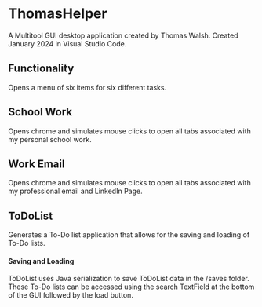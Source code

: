 <h1> ThomasHelper </h1>


A Multitool GUI desktop application created by Thomas Walsh.
Created January 2024 in Visual Studio Code.

<h2> Functionality </h2>
Opens a menu of six items for six different tasks.

<h2> School Work </h2>
Opens chrome and simulates mouse clicks to open all tabs associated with my personal school work.

<h2> Work Email </h2>
Opens chrome and simulates mouse clicks to open all tabs associated with my professional email and LinkedIn Page.

<h2> ToDoList </h2>
Generates a To-Do list application that allows for the saving and loading of To-Do lists.

<h4> Saving and Loading </h4>

ToDoList uses Java serialization to save ToDoList data in the /saves folder.
These To-Do lists can be accessed using the search TextField at the bottom of the GUI followed by the load button.



